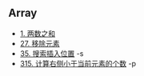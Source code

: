 ## Array

- [1. 两数之和](1.md)
- [27. 移除元素](27.md)
- [35. 搜索插入位置](35.md) -s
- [315. 计算右侧小于当前元素的个数](315.md) -p